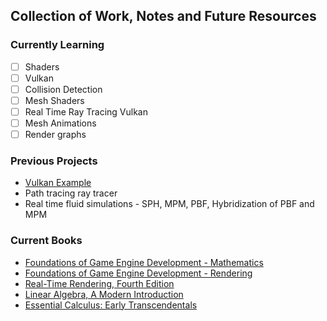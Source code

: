 ## Collection of Work, Notes and Future Resources

### Currently Learning

- [ ] Shaders
- [ ] Vulkan
- [ ] Collision Detection
- [ ] Mesh Shaders
- [ ] Real Time Ray Tracing Vulkan
- [ ] Mesh Animations
- [ ] Render graphs

### Previous Projects

- [Vulkan Example](https://github.com/ndrewfrost/vulkan_2020)
- Path tracing ray tracer
- Real time fluid simulations - SPH, MPM, PBF, Hybridization of PBF and MPM

### Current Books

- [Foundations of Game Engine Development - Mathematics](https://foundationsofgameenginedev.com/)
- [Foundations of Game Engine Development - Rendering](https://foundationsofgameenginedev.com/)
- [Real-Time Rendering, Fourth Edition](https://www.realtimerendering.com/)
- [Linear Algebra, A Modern Introduction](https://blackwells.co.uk/bookshop/product/Linear-Algebra-by-David-Poole-author/9781285463247)
- [Essential Calculus: Early Transcendentals](https://blackwells.co.uk/bookshop/product/Essential-Calculus-by-James-Stewart/9781133112280)
